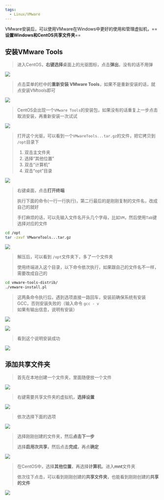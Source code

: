 ```yaml
---
tags:
  - Linux/VMware
---
```



VMware安装后，可以使用VMware在Windows中更好的使用和管理虚拟机，==**设置Windows和CentOS共享文件夹**==

## 安装VMware Tools

> 进入CentOS，**右键选择**桌面上的光驱图标，点击**弹出**，没有的话不用弹

![](assets/VMware%20Tools/image-20240511143328895.png)

> 点击菜单的栏中的**重新安装 VMware Tools**，如果不是重新安装的话，就点安装VMtools即可

![](assets/VMware%20Tools/image-20240511143340819.png)


> CentOS会出现一个`VMware Tools`的安装包，如果没有的话重复上一步点击取消安装，再重新安装一次试试

![](assets/VMware%20Tools/image-20240511143353254.png)

> 打开这个光驱，可以看到一个`VMwareTools...tar.gz`的文件，把它拷贝到 `/opt`目录下
>
> 1. 双击主文件夹
> 2. 选择“其他位置”
> 3. 双击“计算机”
> 4. 双击“opt”目录

![](assets/VMware%20Tools/image-20240511143406793.png)


> 右键桌面，点击**打开终端**
>
> 执行下面的命令(一行一行执行)，第二行最后的是刚刚复制的文件名，改成自己的就好
>
> 手打麻烦的话，可以先输入文件名开头几个字母，比如`VM`，然后使用`Tab`键选择对应的文件

```bash
cd /opt
tar -zxvf VMwareTools...tar.gz
```

![](assets/VMware%20Tools/image-20240511143417788.png)

> 解压后，可以看到 `/opt`文件夹下，多了一个文件夹
>
> 使用终端进入这个目录，以下命令依次执行，如果跟自己的文件名不一样，需要改成自己的

```bash
cd vmware-tools-distrib/
./vmware-install.pl
```

> 这两条命令执行后，遇到选项直接一路回车，安装前确保系统有安装GCC，否则安装失败的（输入命令 `gcc - v` 如果有输出信息，说明有安装）

![](assets/VMware%20Tools/image-20240511143430052.png)

![](assets/VMware%20Tools/image-20240511143438538.png)

> 看到这个说明安装成功

![](assets/VMware%20Tools/image-20240511143447751.png)


## 添加共享文件夹

> 首先在本地创建一个文件夹，里面随便放一个文件

![](assets/VMware%20Tools/image-20240511143459763.png)


> 右键需要共享文件夹的虚拟机，**选择设置**

![](assets/VMware%20Tools/image-20240511143507548.png)

> 依次选择下面的选项

![](assets/VMware%20Tools/image-20240511143520234.png)


> 选择刚刚创建的文件夹，然后**点击下一步**
>
> 选择**启用次共享**，然后点击**完成**，再点**确定**

![](assets/VMware%20Tools/image-20240511143536741.png)


> 在CentOS中，选择**其他位置**，再选择**计算机**，进入**mnt**文件夹
>
> 依次往下点击，可以看到刚刚创建的**共享文件夹**，也能看到刚刚创建的**共享的文件**

![](assets/VMware%20Tools/image-20240511143547021.png)


